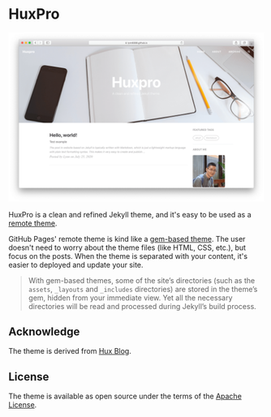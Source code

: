 # HuxPro

![Screenshot](screenshot.png)

HuxPro is a clean and refined Jekyll theme, and it's easy to be used as a [remote theme](https://github.blog/2017-11-29-use-any-theme-with-github-pages/).

GitHub Pages' remote theme is kind like a [gem-based theme](https://jekyllrb.com/docs/themes/#understanding-gem-based-themes). The user doesn't need to worry about the theme files (like HTML, CSS, etc.), but focus on the posts. When the theme is separated with your content, it's easier to deployed and update your site.

> With gem-based themes, some of the site’s directories (such as the `assets`, `_layouts` and `_includes` directories) are stored in the theme’s gem, hidden from your immediate view. Yet all the necessary directories will be read and processed during Jekyll’s build process.

## Acknowledge

The theme is derived from [Hux Blog](https://github.com/Huxpro/huxpro.github.io).

## License

The theme is available as open source under the terms of the [Apache License](http://www.apache.org/licenses/).
